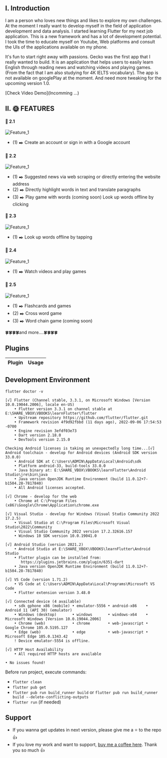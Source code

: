 # 



## I. Introduction
I am a person who loves new things and likes to explore my own challenges. At the moment I really want to develop myself in the field of application development and data analysis.
I started learning Flutter for my next job application. This is a new framework and has a lot of development potential. I took the time to educate myself on Youtube, Web platforms and consult the UIs of the applications available on my phone.

It's fun to start right away with passions. Gecko was the first app that I really wanted to build. It is an application that helps users to easily learn English through reading news and watching videos and playing games. (From the fact that I am also studying for 4K IELTS vocabulary). The app is not available on googlePlay at the moment. And need more tweaking for the upcoming version 1.0.

[Check Video Demo](Incomming ...)

## II. :sun_with_face:  FEATURES
#### :blossom: 2.1 
 ![Feature_1](https://github.com/hvanphucs/gecko_preview/blob/main/images/auth.JPG?raw=true)
- (1) :black_nib: Create an account or sign in with a Google account 

#### :blossom: 2.2 
 ![Feature_1](https://github.com/hvanphucs/gecko_preview/blob/main/images/read_new.JPG?raw=true)
- (1) :black_nib: Suggested news via web scraping or directly entering the website address
- (2) :black_nib: Directly highlight words in text and translate paragraphs
- (3) :black_nib: Play game with words (coming soon) Look up words offline by clicking
#### :blossom: 2.3 
 ![Feature_1](https://github.com/hvanphucs/gecko_preview/blob/main/images/offline_dict.JPG?raw=true)
- (1) :black_nib: Look up words offline by tapping
#### :blossom: 2.4 
 ![Feature_1](https://github.com/hvanphucs/gecko_preview/blob/main/images/watchVideo.JPG?raw=true)
- (1) :black_nib: Watch videos and play games
#### :blossom: 2.5 
 ![Feature_1](https://github.com/hvanphucs/gecko_preview/blob/main/images/playBoardgame.JPG?raw=true)
 - (1) :black_nib: Flashcards and games
 - (2) :black_nib: Cross word game
 - (3) :black_nib: Word chain game (coming soon)

:four_leaf_clover::four_leaf_clover::four_leaf_clover::four_leaf_clover:and more....:four_leaf_clover::four_leaf_clover::four_leaf_clover::four_leaf_clover:

 
## Plugins
Plugin | Usage
------------ | -------------


## Development Environment
`flutter doctor -v`
```
[√] Flutter (Channel stable, 3.3.1, on Microsoft Windows [Version 10.0.19044.2006], locale en-US)
    • Flutter version 3.3.1 on channel stable at E:\SHARE_VBOX\VBOOKS\learnFlutter\flutter
    • Upstream repository https://github.com/flutter/flutter.git
    • Framework revision 4f9d92fbbd (11 days ago), 2022-09-06 17:54:53 -0700
    • Engine revision 3efdf03e73
    • Dart version 2.18.0
    • DevTools version 2.15.0

Checking Android licenses is taking an unexpectedly long time...[√] Android toolchain - develop for Android devices (Android SDK version 33.0.0)
    • Android SDK at C:\Users\ADMIN\AppData\Local\Android\sdk
    • Platform android-33, build-tools 33.0.0
    • Java binary at: E:\SHARE_VBOX\VBOOKS\learnFlutter\Android Studio\jre\bin\java
    • Java version OpenJDK Runtime Environment (build 11.0.12+7-b1504.28-7817840)
    • All Android licenses accepted.

[√] Chrome - develop for the web
    • Chrome at C:\Program Files (x86)\Google\Chrome\Application\chrome.exe

[√] Visual Studio - develop for Windows (Visual Studio Community 2022 17.2.5)
    • Visual Studio at C:\Program Files\Microsoft Visual Studio\2022\Community
    • Visual Studio Community 2022 version 17.2.32616.157
    • Windows 10 SDK version 10.0.19041.0

[√] Android Studio (version 2021.2)
    • Android Studio at E:\SHARE_VBOX\VBOOKS\learnFlutter\Android Studio
    • Flutter plugin can be installed from:
       https://plugins.jetbrains.com/plugin/6351-dart
    • Java version OpenJDK Runtime Environment (build 11.0.12+7-b1504.28-7817840)

[√] VS Code (version 1.71.2)
    • VS Code at C:\Users\ADMIN\AppData\Local\Programs\Microsoft VS Code
    • Flutter extension version 3.48.0

[√] Connected device (4 available)
    • sdk gphone x86 (mobile) • emulator-5556 • android-x86    • Android 11 (API 30) (emulator)
    • Windows (desktop)       • windows       • windows-x64    • Microsoft Windows [Version 10.0.19044.2006]
    • Chrome (web)            • chrome        • web-javascript • Google Chrome 105.0.5195.127
    • Edge (web)              • edge          • web-javascript • Microsoft Edge 105.0.1343.42
    ! Device emulator-5554 is offline.

[√] HTTP Host Availability
    • All required HTTP hosts are available

• No issues found!

```

Before run project, execute commands:
- `flutter clean`
- `flutter pub get`
- `flutter pub run build_runner build` or `flutter pub run build_runner build --delete-conflicting-outputs`
- `flutter run` (if needed)

## Support
- If you wanna get updates in next version, please give me a ⭐ to the repo 👍
- If you love my work and want to support, [buy me a coffee here](https://paypal.me/hvanphucs/1). Thank you so much 👍
